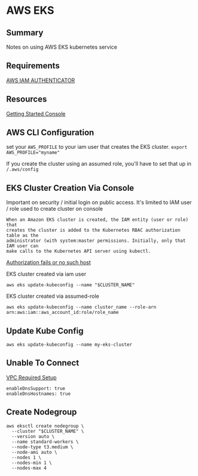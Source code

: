 # AWS EKS

## Summary

Notes on using AWS EKS kubernetes service

## Requirements

[AWS IAM AUTHENTICATOR](https://docs.aws.amazon.com/eks/latest/userguide/install-aws-iam-authenticator.html)

## Resources

[Getting Started Console](https://docs.aws.amazon.com/eks/latest/userguide/getting-started-console.html)

## AWS CLI Configuration

set your `AWS_PROFILE` to your iam user that creates the EKS cluster.
`export AWS_PROFILE="myname"`

If you create the cluster using an assumed role, you'll have to set that up in
`/.aws/config`

## EKS Cluster Creation Via Console

Important on security / initial login on public access. It's limited to
IAM user / role used to create cluster on console

```
When an Amazon EKS cluster is created, the IAM entity (user or role) that
creates the cluster is added to the Kubernetes RBAC authorization table as the
administrator (with system:master permissions. Initially, only that IAM user can
make calls to the Kubernetes API server using kubectl.
```

[Authorization fails or no such host](https://docs.aws.amazon.com/eks/latest/userguide/troubleshooting.html#unauthorized)

EKS cluster created via iam user

```console
aws eks update-kubeconfig --name "$CLUSTER_NAME"
```

EKS cluster created via assumed-role

```console
aws eks update-kubeconfig --name cluster_name --role-arn arn:aws:iam::aws_account_id:role/role_name
```

## Update Kube Config

```console
aws eks update-kubeconfig --name my-eks-cluster
```

## Unable To Connect

[VPC Required Setup](https://stackoverflow.com/questions/55510783/cant-access-eks-api-server-endpoint-within-vpc-when-private-access-is-enabled)

```
enableDnsSupport: true
enableDnsHostnames: true
```

## Create Nodegroup

```console
aws eksctl create nodegroup \
  --cluster "$CLUSTER_NAME" \
  --version auto \
  --name standard-workers \
  --node-type t3.medium \
  --node-ami auto \
  --nodes 1 \
  --nodes-min 1 \
  --nodes-max 4
```
